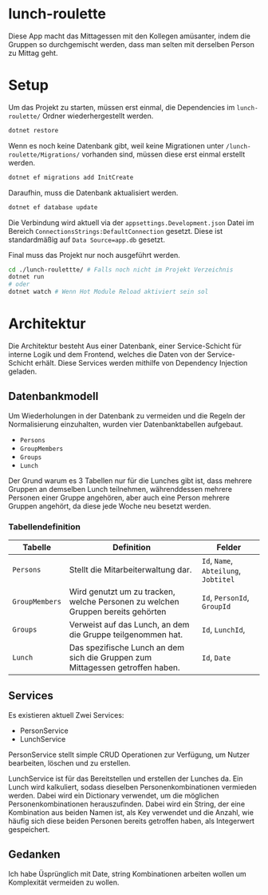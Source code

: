 # lunch-roulette

Diese App macht das Mittagessen mit den Kollegen amüsanter, 
indem die Gruppen so durchgemischt werden, 
dass man selten mit derselben Person zu Mittag geht.

# Setup

Um das Projekt zu starten, müssen erst einmal, 
die Dependencies im `lunch-roulette/` Ordner wiederhergestellt werden.
```bash
dotnet restore
```

Wenn es noch keine Datenbank gibt, 
weil keine Migrationen unter `/lunch-roulette/Migrations/` vorhanden sind,
müssen diese erst einmal erstellt werden.

```bash
dotnet ef migrations add InitCreate
```
Daraufhin, muss die Datenbank aktualisiert werden.

```bash
dotnet ef database update
```

Die Verbindung wird aktuell via der `appsettings.Development.json` Datei im Bereich `ConnectionsStrings:DefaultConnection` gesetzt.
Diese ist standardmäßig auf `Data Source=app.db` gesetzt.

Final muss das Projekt nur noch ausgeführt werden.

```bash
cd ./lunch-roulettte/ # Falls noch nicht im Projekt Verzeichnis
dotnet run
# oder
dotnet watch # Wenn Hot Module Reload aktiviert sein sol 
```

# Architektur
Die Architektur besteht Aus einer Datenbank, einer Service-Schicht für interne Logik und dem Frontend,
welches die Daten von der Service-Schicht erhält. Diese Services werden mithilfe von Dependency Injection geladen.

## Datenbankmodell
Um Wiederholungen in der Datenbank zu vermeiden und die Regeln der Normalisierung einzuhalten,
wurden vier Datenbanktabellen aufgebaut.

- `Persons`
- `GroupMembers`
- `Groups`
- `Lunch`

Der Grund warum es 3 Tabellen nur für die Lunches gibt ist, 
dass mehrere Gruppen an demselben Lunch teilnehmen, währenddessen mehrere Personen einer Gruppe angehören,
aber auch eine Person mehrere Gruppen angehört, da diese jede Woche neu besetzt werden.

### Tabellendefinition
| Tabelle        | Definition                                                                      | Felder                                |
|----------------|---------------------------------------------------------------------------------|---------------------------------------|
| `Persons`      | Stellt die Mitarbeiterwaltung dar.                                              | `Id`, `Name`, `Abteilung`, `Jobtitel` |
| `GroupMembers` | Wird genutzt um zu tracken, welche Personen zu welchen Gruppen bereits gehörten | `Id`, `PersonId`, `GroupId`           |
| `Groups`       | Verweist auf das Lunch, an dem die Gruppe teilgenommen hat.                     | `Id`, `LunchId`,                      |
| `Lunch`         | Das spezifische Lunch an dem sich die Gruppen zum Mittagessen getroffen haben.  | `Id`, `Date`                           |

## Services
Es existieren aktuell Zwei Services:
- PersonService
- LunchService

PersonService stellt simple CRUD Operationen zur Verfügung, um Nutzer bearbeiten, löschen und zu erstellen.

LunchService ist für das Bereitstellen und erstellen der Lunches da.
Ein Lunch wird kalkuliert, sodass dieselben Personenkombinationen vermieden werden.
Dabei wird ein Dictionary verwendet, um die möglichen Personenkombinationen herauszufinden.
Dabei wird ein String, der eine Kombination aus beiden Namen ist, als Key verwendet und die Anzahl,
wie häufig sich diese beiden Personen bereits getroffen haben, als Integerwert gespeichert.


## Gedanken
Ich habe Üsprünglich mit Date, string Kombinationen arbeiten wollen um Komplexität vermeiden zu wollen.

```mermaid
```